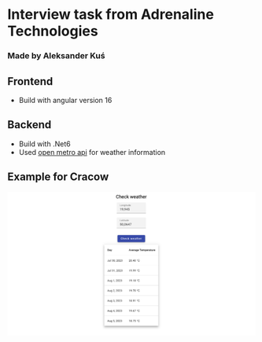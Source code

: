# Interview task from Adrenaline Technologies

### Made by Aleksander Kuś

## Frontend

- Build with angular version 16

## Backend

- Build with .Net6
- Used [open metro api](https://open-meteo.com) for weather information

## Example for Cracow

![page](./docs/assets/example-page.png)
